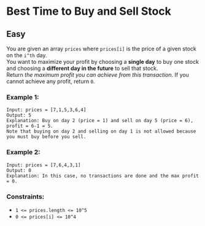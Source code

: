 # Best Time to Buy and Sell Stock
## Easy

You are given an array `prices` where `prices[i]` is the price of a given stock on the `i^th` day.\
You want to maximize your profit by choosing a **single day** to buy one stock and choosing a **different day in the future** to sell that stock.\
Return *the maximum profit you can achieve from this transaction*. If you cannot achieve any profit, return `0`.

### Example 1:
```
Input: prices = [7,1,5,3,6,4]
Output: 5
Explanation: Buy on day 2 (price = 1) and sell on day 5 (price = 6), profit = 6-1 = 5.
Note that buying on day 2 and selling on day 1 is not allowed because you must buy before you sell.
```

### Example 2:
```
Input: prices = [7,6,4,3,1]
Output: 0
Explanation: In this case, no transactions are done and the max profit = 0.
```

### Constraints:
- `1 <= prices.length <= 10^5`
- `0 <= prices[i] <= 10^4`
